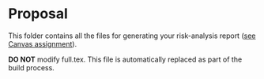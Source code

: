 # Proposal

This folder contains all the files for generating your risk-analysis report ([see Canvas assignment](https://canvas.auckland.ac.nz/courses/91591/assignments/315395)).

**DO NOT** modify full.tex. This file is automatically replaced as part of the build process.
